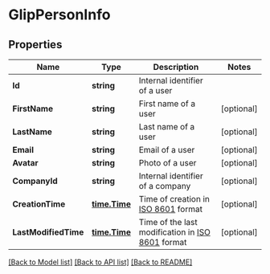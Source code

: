# GlipPersonInfo

## Properties

Name | Type | Description | Notes
------------ | ------------- | ------------- | -------------
**Id** | **string** | Internal identifier of a user | 
**FirstName** | **string** | First name of a user | [optional] 
**LastName** | **string** | Last name of a user | [optional] 
**Email** | **string** | Email of a user | [optional] 
**Avatar** | **string** | Photo of a user | [optional] 
**CompanyId** | **string** | Internal identifier of a company | [optional] 
**CreationTime** | [**time.Time**](time.Time.md) | Time of creation in [ISO 8601](https://en.wikipedia.org/wiki/ISO_8601) format | [optional] 
**LastModifiedTime** | [**time.Time**](time.Time.md) | Time of the last modification in [ISO 8601](https://en.wikipedia.org/wiki/ISO_8601) format | [optional] 

[[Back to Model list]](../README.md#documentation-for-models) [[Back to API list]](../README.md#documentation-for-api-endpoints) [[Back to README]](../README.md)



